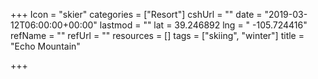 +++
Icon = "skier"
categories = ["Resort"]
cshUrl = ""
date = "2019-03-12T06:00:00+00:00"
lastmod = ""
lat = 39.246892
lng = " -105.724416"
refName = ""
refUrl = ""
resources = []
tags = ["skiing", "winter"]
title = "Echo Mountain"

+++

